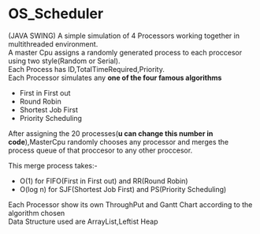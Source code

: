 # OS_Scheduler
(JAVA SWING)
A simple simulation of 4 Processors working together in multithreaded environment.  
A master Cpu assigns a randomly generated process to each proccesor using two style(Random or Serial).  
Each Process has ID,TotalTimeRequired,Priority.    
Each Processor simulates any **one of the four famous algorithms**  
 * First in First out
 * Round Robin
 * Shortest Job First
 * Priority Scheduling  

  
After assigning the 20 processes(**u can change this number in code**),MasterCpu randomly chooses any processor and merges the process queue of that proccesor to any other proccesor.  

This merge process takes:-  
* O(1) for FIFO(First in First out) and RR(Round Robin)
* O(log n) for SJF(Shortest Job First) and PS(Priority Scheduling)  

Each Processor show its own ThroughPut and Gantt Chart according to the algorithm chosen  
Data Structure used are ArrayList,Leftist Heap

 

